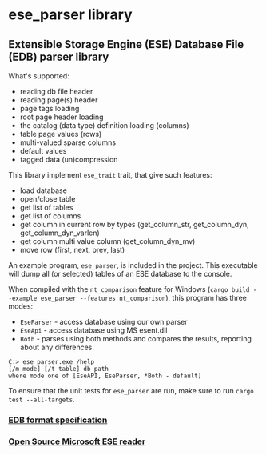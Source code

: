 # ese_parser library
## Extensible Storage Engine (ESE) Database File (EDB) parser library

What's supported:
- reading db file header
- reading page(s) header
- page tags loading
- root page header loading
- the catalog (data type) definition loading (columns)
- table page values (rows)
- multi-valued sparse columns
- default values
- tagged data (un)compression

This library implement `ese_trait` trait, that give such features:
- load database
- open/close table
- get list of tables
- get list of columns
- get column in current row by types (get_column_str, get_column_dyn, get_column_dyn_varlen)
- get column multi value column (get_column_dyn_mv)
- move row (first, next, prev, last)

An example program, `ese_parser`, is included in the project. This executable will dump all (or selected) tables of an ESE database to the console.

When compiled with the `nt_comparison` feature for Windows (`cargo build --example ese_parser --features nt_comparison`), this program has three modes:
* `EseParser` - access database using our own parser
* `EseApi` - access database using MS esent.dll
* `Both` - parses using both methods and compares the results, reporting about any differences.
```
C:> ese_parser.exe /help
[/m mode] [/t table] db path
where mode one of [EseAPI, EseParser, *Both - default]
```
To ensure that the unit tests for `ese_parser` are run, make sure to run `cargo test --all-targets`.

### [EDB format  specification](https://github.com/libyal/libesedb/blob/main/documentation/Extensible%20Storage%20Engine%20(ESE)%20Database%20File%20(EDB)%20format.asciidoc)
### [Open Source Microsoft ESE reader](https://github.com/microsoft/Extensible-Storage-Engine)